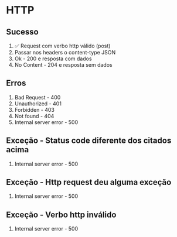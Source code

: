 # HTTP

## Sucesso
1. ✅ Request com verbo http válido (post)
2. Passar nos headers o content-type JSON
3. Ok - 200 e resposta com dados
4. No Content - 204 e resposta sem dados

## Erros
1. Bad Request - 400
2. Unauthorized - 401
3. Forbidden - 403
4. Not found - 404
5. Internal server error - 500

## Exceção - Status code diferente dos citados acima
1. Internal server error - 500

## Exceção - Http request deu alguma exceção
1. Internal server error - 500

## Exceção - Verbo http inválido
1. Internal server error - 500
